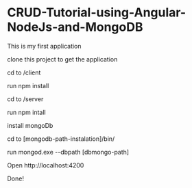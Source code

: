 # CRUD-Tutorial-using-Angular-NodeJs-and-MongoDB
This is my first application 

clone this project to get the application

cd to /client

run npm install

cd to /server

run npm intall

install mongoDb

cd to [mongodb-path-instalation]/bin/

run mongod.exe --dbpath [dbmongo-path]

Open http://localhost:4200

Done!
